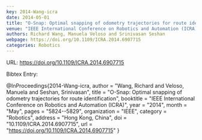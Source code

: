 ```yaml
---
key: 2014-Wang-icra
date: 2014-05-01
title: "O-Snap: Optimal snapping of odometry trajectories for route identification"
venue: "IEEE International Conference on Robotics and Automation (ICRA)"
authors: Richard Wang, Manuela Veloso and Srinivasan Seshan
webpage: https://doi.org/10.1109/ICRA.2014.6907715
categories: Robotics
---
```


URL: https://doi.org/10.1109/ICRA.2014.6907715

Bibtex Entry:

@InProceedings{2014-Wang-icra,
    author = "Wang, Richard and Veloso, Manuela and Seshan, Srinivasan",
    title = "O-Snap: Optimal snapping of odometry trajectories for route identification",
    booktitle = "IEEE International Conference on Robotics and Automation (ICRA)",
    year = "2014",
    month = "May",
    pages = "5824--5829",
    organization = "IEEE",
    category = "Robotics",
    address = "Hong Kong, China",
    doi = "10.1109/ICRA.2014.6907715",
    url = "https://doi.org/10.1109/ICRA.2014.6907715"
}

